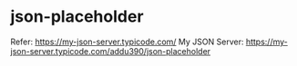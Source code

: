 # json-placeholder
Refer: https://my-json-server.typicode.com/
My JSON Server: https://my-json-server.typicode.com/addu390/json-placeholder
